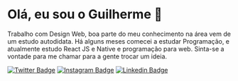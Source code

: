 <h1>Olá, eu sou o Guilherme 👋</h1>

Trabalho com Design Web, boa parte do meu conhecimento na área vem de um estudo autodidata. Há alguns meses comecei a estudar Programação, e atualmente estudo React JS e Native e programação para web. Sinta-se a vontade para me chamar para a gente trocar um ideia.

[![Twitter Badge](https://img.shields.io/badge/-oglimap-3D464D?style=flat-square&labelColor=26A8AF&logo=twitter&logoColor=white&link=https://twitter.com/oglimap)](https://twitter.com/oglimap)
[![Instagram Badge](https://img.shields.io/badge/-oglimap-3D464D?style=flat-square&labelColor=26A8AF&logo=Instagram&logoColor=white&link=https://www.instagram.com/oglimap/)](https://www.instagram.com/oglimap/)
[![Linkedin Badge](https://img.shields.io/badge/-Guilherme-3D464D?style=flat-square&labelColor=26A8AF&logo=Linkedin&logoColor=white&link=https://www.linkedin.com/in/glimap/)](https://www.linkedin.com/in/glimap/)

